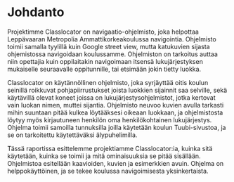 Johdanto
=========

Projektimme Classlocator on navigaatio-ohjelmisto, joka helpottaa Leppävaaran Metropolia Ammattikorkeakoulussa navigointia. Ohjelmisto toimii samalla tyylillä kuin Google street view, mutta katukuvien sijasta ohjemistossa navigoidaan koulussamme. Ohjelmiston on tarkoitus auttaa niin opettajia kuin oppilaitakin navigoimaan itsensä lukujärjestyksen mukaiselle seuraavalle oppitunnille, tai etsimään jokin tietty luokka.

Classlocator on käytännöllinen ohjelmisto, joka syrjäyttää oitis koulun seinillä roikkuvat pohjapiirrustukset joista
luokkien sijainnit saa selville, sekä käytävillä olevat koneet joissa on lukujärjestysohjelmistot, jotka kertovat vain
luokan nimen, muttei sijantia. Ohjelmisto neuvoo kuvien avulla tarkasti mihin suuntaan pitää kulkea löytääksesi oikeaan
luokkaan, ja ohjelmistosta löytyy myös kirjautuneen henkilön oma henkilökohtainen lukujärjestys. Ohjelma toimii samoilla
tunnuksilla joilla käytetään koulun Tuubi-sivustoa, ja se on tarkoitettu käytettäväksi älypuhelimilla. 

Tässä raportissa esittelemme projektiamme Classlocator:ia, kuinka sitä käytetään, kuinka se toimii ja mitä ominaisuuksia
se pitää sisällään. Ohjelmistoa esitellään kaavioiden, kuvien ja esimerkkien avuin. Ohjelma on helppokäyttöinen, ja se
tekee koulussa navigoimisesta yksinkertaista. 
